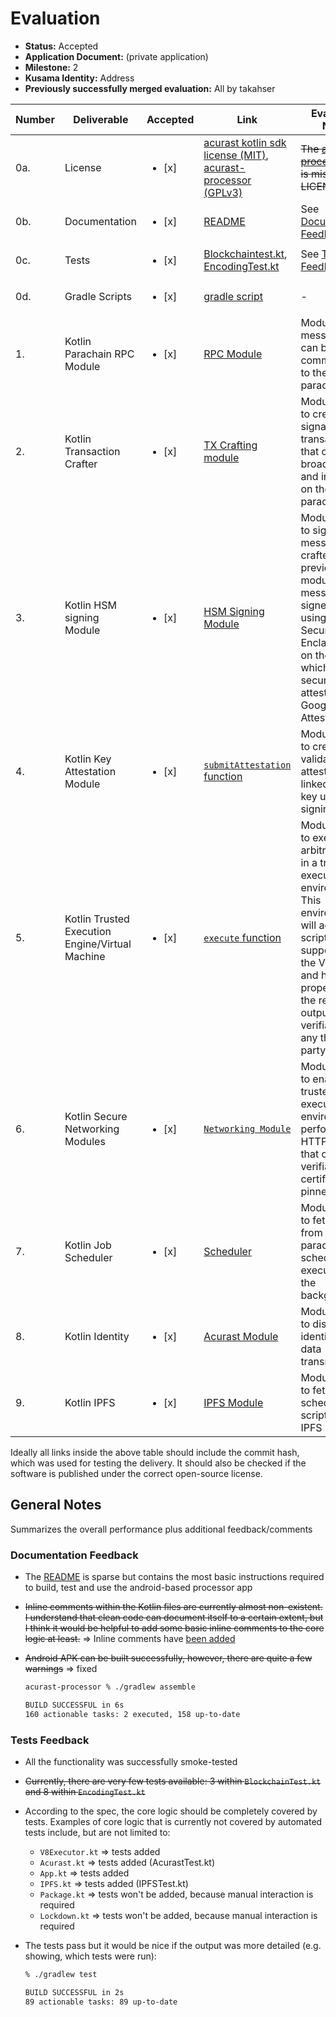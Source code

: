 # Evaluation

- **Status:** Accepted
- **Application Document:** (private application)
- **Milestone:** 2
- **Kusama Identity:** Address
- **Previously successfully merged evaluation:** All by takahser

| Number | Deliverable | Accepted | Link | Evaluation Notes |
| ------ | ----------- | -------- | ---- |----------------- |
| 0a. | License | <ul><li>[x] </li></ul> | [acurast kotlin sdk license (MIT)](https://github.com/Acurast/acurast-kotlin-sdk/blob/main/LICENSE), [acurast-processor (GPLv3)](https://github.com/Acurast/acurast-processor/blob/7d4a8fa2f60896beeee764a1098e2768ed49b53e/LICENSE) | ~~The [acurast-processor repo](https://github.com/Acurast/acurast-processor) is missing the LICENSE file~~ |
| 0b. | Documentation | <ul><li>[x] </li></ul> | [README](https://github.com/Acurast/acurast-processor/blob/58eaa57c0f9fababc094533e7a1421fd0942a76e/README.md) | See [Documentation Feedback](#documentation-feedback) |
| 0c. | Tests | <ul><li>[x] </li></ul> | [Blockchaintest.kt](https://github.com/Acurast/acurast-processor/blob/58eaa57c0f9fababc094533e7a1421fd0942a76e/app/src/test/java/com/acurast/attested/executor/BlockchainTest.kt), [EncodingTest.kt](https://github.com/Acurast/acurast-processor/blob/58eaa57c0f9fababc094533e7a1421fd0942a76e/app/src/test/java/com/acurast/attested/executor/EncodingTest.kt) | See [Tests Feedback](#tests-feedback) |
| 0d. | Gradle Scripts | <ul><li>[x] </li></ul> | [gradle script](https://github.com/Acurast/acurast-processor/blob/58eaa57c0f9fababc094533e7a1421fd0942a76e/gradlew) | - |
| 1. | Kotlin Parachain RPC Module | <ul><li>[x] </li></ul> | [RPC Module](https://github.com/Acurast/acurast-kotlin-sdk/blob/d08a53b451990026ae1f176bca19ac2807befe42/rpc/src/main/kotlin/acurast/rpc/rpc.kt) | Module to craft messages that can be communicated to the parachain. |
| 2. | Kotlin Transaction Crafter | <ul><li>[x] </li></ul> | [TX Crafting module](https://github.com/Acurast/acurast-processor/blob/58eaa57c0f9fababc094533e7a1421fd0942a76e/app/src/main/java/com/acurast/attested/executor/utils/Acurast.kt) | Module used to create signable transactions that can be broadcasted and included on the parachain. |
| 3. | Kotlin HSM signing Module | <ul><li>[x] </li></ul> | [HSM Signing Module](https://github.com/Acurast/acurast-processor/blob/58eaa57c0f9fababc094533e7a1421fd0942a76e/app/src/main/java/com/acurast/attested/executor/V8Executor.kt) | Module used to sign messages crafted by the previous module. These messages are signed directly using the Secure Enclave (HSM) on the device which is secured and attested by the Google Key Attestation. |
| 4. | Kotlin Key Attestation Module | <ul><li>[x] </li></ul> | [`submitAttestation` function](https://github.com/Acurast/acurast-processor/blob/58eaa57c0f9fababc094533e7a1421fd0942a76e/app/src/main/java/com/acurast/attested/executor/utils/Acurast.kt#L134) | Module used to create a validatable attestation linked to the key used for signing. |
| 5. | Kotlin Trusted Execution Engine/Virtual Machine | <ul><li>[x] </li></ul> | [`execute` function](https://github.com/Acurast/acurast-processor/blob/58eaa57c0f9fababc094533e7a1421fd0942a76e/app/src/main/java/com/acurast/attested/executor/V8Executor.kt#L185) | Module used to execute arbitrary code in a trusted execution environment. This environment will accept scripts supported by the V8 engine and has the property that the resulting output is verifiable by any third-party. |
| 6. | Kotlin Secure Networking Modules | <ul><li>[x] </li></ul> | [`Networking Module`](https://github.com/Acurast/acurast-processor/blob/58eaa57c0f9fababc094533e7a1421fd0942a76e/app/src/main/java/com/acurast/attested/executor/utils/Networking.kt) | Module used to enable the trusted execution environment to perform HTTPS calls that can be verifiably certificate pinned. |
| 7. | Kotlin Job Scheduler | <ul><li>[x] </li></ul> | [Scheduler](https://github.com/Acurast/acurast-processor/blob/58eaa57c0f9fababc094533e7a1421fd0942a76e/app/src/main/java/com/acurast/attested/executor/MainActivity.kt) | Module used to fetch a job from the parachain and schedule it for execution in the background. |
| 8. | Kotlin Identity | <ul><li>[x] </li></ul> | [Acurast Module](https://github.com/Acurast/acurast-processor/blob/58eaa57c0f9fababc094533e7a1421fd0942a76e/app/src/main/java/com/acurast/attested/executor/utils/Acurast.kt) | Module used to display the identity of the data transmitter. |
| 9. | Kotlin IPFS | <ul><li>[x] </li></ul> | [IPFS Module](https://github.com/Acurast/acurast-processor/blob/58eaa57c0f9fababc094533e7a1421fd0942a76e/app/src/main/java/com/acurast/attested/executor/utils/IPFS.kt) | Module used to fetch the scheduled script from IPFS |


Ideally all links inside the above table should include the commit hash,
which was used for testing the delivery. It should also be checked if the software is published under the correct open-source license.

## General Notes

Summarizes the overall performance plus additional feedback/comments

### Documentation Feedback

- The [README](https://github.com/Acurast/acurast-processor/blob/58eaa57c0f9fababc094533e7a1421fd0942a76e/README.md) is sparse but contains the most basic instructions required to build, test and use the android-based processor app

- ~~Inline comments within the Kotlin files are currently almost non-existent. I understand that clean code can document itself to a certain extent, but I think it would be helpful to add some basic inline comments to the core logic at least.~~ => Inline comments have [been added](https://github.com/Acurast/acurast-processor/commit/e479ab21da19009fcd2bdc17ce0530173243dc41)

- ~~Android APK can be built successfully, however, there are quite a few warnings~~ => fixed

    ```bash
    acurast-processor % ./gradlew assemble 
    
    BUILD SUCCESSFUL in 6s
    160 actionable tasks: 2 executed, 158 up-to-date
    ```

### Tests Feedback

- All the functionality was successfully smoke-tested

- ~~Currently, there are very few tests available: 3 within `BlockchainTest.kt` and 8 within `EncodingTest.kt`~~ 

- According to the spec, the core logic should be completely covered by tests. Examples of core logic that is currently not covered by automated tests include, but are not limited to:

    - `V8Executor.kt` => tests added 
    - `Acurast.kt` => tests added (AcurastTest.kt)
    - `App.kt` => tests added
    - `IPFS.kt` => tests added (IPFSTest.kt)
    - `Package.kt` => tests won't be added, because manual interaction is required
    - `Lockdown.kt` => tests won't be added, because manual interaction is required

- The tests pass but it would be nice if the output was more detailed (e.g. showing, which tests were run):

    ```bash
    % ./gradlew test

    BUILD SUCCESSFUL in 2s
    89 actionable tasks: 89 up-to-date   
    ```
